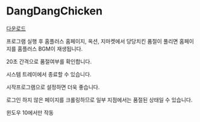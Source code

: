 # DangDangChicken

[다운로드](https://github.com/kdw9502/DangDangChicken/releases/download/1.1.1/DangDangChicken.exe)

프로그램 실행 후 홈플러스 홈페이지, 옥션, 지마켓에서 당당치킨 품절이 풀리면 홈페이지를  홈플러스 BGM이 재생됩니다.

20초 간격으로 품절여부를 확인합니다.

시스템 트레이에서 종료할 수 있습니다.

시작프로그램으로 설정하면 더욱 좋습니다.

로그인 하지 않은 페이지를 크롤링하므로 일부 지점에서는 품절된 상태일 수 있습니다.

윈도우 10에서만 작동
